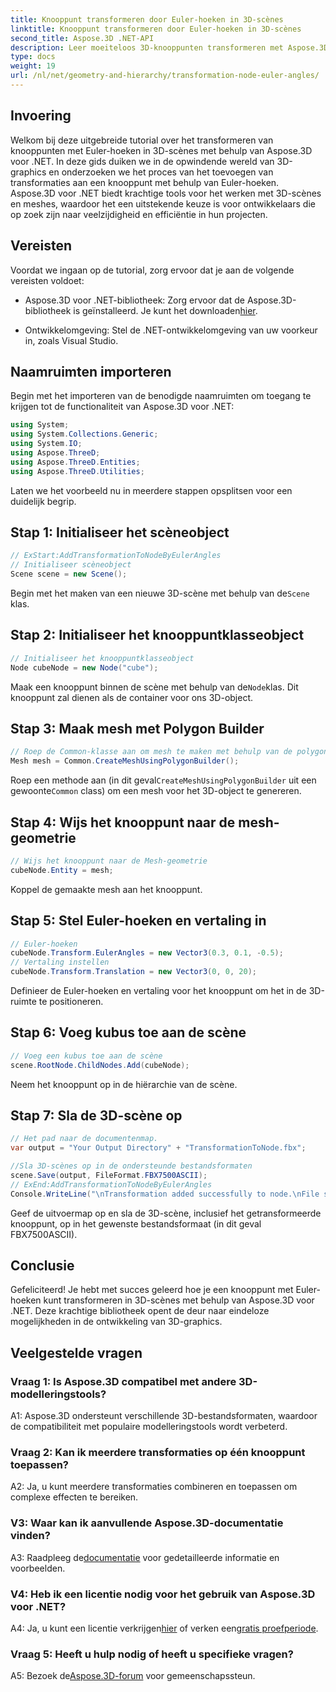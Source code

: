 ```yaml
---
title: Knooppunt transformeren door Euler-hoeken in 3D-scènes
linktitle: Knooppunt transformeren door Euler-hoeken in 3D-scènes
second_title: Aspose.3D .NET-API
description: Leer moeiteloos 3D-knooppunten transformeren met Aspose.3D voor .NET. Volg onze stapsgewijze handleiding voor verbluffende resultaten in uw projecten.
type: docs
weight: 19
url: /nl/net/geometry-and-hierarchy/transformation-node-euler-angles/
---
```

## Invoering

Welkom bij deze uitgebreide tutorial over het transformeren van knooppunten met Euler-hoeken in 3D-scènes met behulp van Aspose.3D voor .NET. In deze gids duiken we in de opwindende wereld van 3D-graphics en onderzoeken we het proces van het toevoegen van transformaties aan een knooppunt met behulp van Euler-hoeken. Aspose.3D voor .NET biedt krachtige tools voor het werken met 3D-scènes en meshes, waardoor het een uitstekende keuze is voor ontwikkelaars die op zoek zijn naar veelzijdigheid en efficiëntie in hun projecten.

## Vereisten

Voordat we ingaan op de tutorial, zorg ervoor dat je aan de volgende vereisten voldoet:

-  Aspose.3D voor .NET-bibliotheek: Zorg ervoor dat de Aspose.3D-bibliotheek is geïnstalleerd. Je kunt het downloaden[hier](https://releases.aspose.com/3d/net/).

- Ontwikkelomgeving: Stel de .NET-ontwikkelomgeving van uw voorkeur in, zoals Visual Studio.

## Naamruimten importeren

Begin met het importeren van de benodigde naamruimten om toegang te krijgen tot de functionaliteit van Aspose.3D voor .NET:

```csharp
using System;
using System.Collections.Generic;
using System.IO;
using Aspose.ThreeD;
using Aspose.ThreeD.Entities;
using Aspose.ThreeD.Utilities;
```

Laten we het voorbeeld nu in meerdere stappen opsplitsen voor een duidelijk begrip.

## Stap 1: Initialiseer het scèneobject

```csharp
// ExStart:AddTransformationToNodeByEulerAngles
// Initialiseer scèneobject
Scene scene = new Scene();
```

 Begin met het maken van een nieuwe 3D-scène met behulp van de`Scene` klas.

## Stap 2: Initialiseer het knooppuntklasseobject

```csharp
// Initialiseer het knooppuntklasseobject
Node cubeNode = new Node("cube");
```

 Maak een knooppunt binnen de scène met behulp van de`Node`klas. Dit knooppunt zal dienen als de container voor ons 3D-object.

## Stap 3: Maak mesh met Polygon Builder

```csharp
// Roep de Common-klasse aan om mesh te maken met behulp van de polygon builder-methode om de mesh-instantie in te stellen
Mesh mesh = Common.CreateMeshUsingPolygonBuilder(); 
```

 Roep een methode aan (in dit geval`CreateMeshUsingPolygonBuilder` uit een gewoonte`Common` class) om een mesh voor het 3D-object te genereren.

## Stap 4: Wijs het knooppunt naar de mesh-geometrie

```csharp
// Wijs het knooppunt naar de Mesh-geometrie
cubeNode.Entity = mesh;
```

Koppel de gemaakte mesh aan het knooppunt.

## Stap 5: Stel Euler-hoeken en vertaling in

```csharp
// Euler-hoeken
cubeNode.Transform.EulerAngles = new Vector3(0.3, 0.1, -0.5);            
// Vertaling instellen
cubeNode.Transform.Translation = new Vector3(0, 0, 20);
```

Definieer de Euler-hoeken en vertaling voor het knooppunt om het in de 3D-ruimte te positioneren.

## Stap 6: Voeg kubus toe aan de scène

```csharp
// Voeg een kubus toe aan de scène
scene.RootNode.ChildNodes.Add(cubeNode);
```

Neem het knooppunt op in de hiërarchie van de scène.

## Stap 7: Sla de 3D-scène op

```csharp
// Het pad naar de documentenmap.
var output = "Your Output Directory" + "TransformationToNode.fbx";

//Sla 3D-scènes op in de ondersteunde bestandsformaten
scene.Save(output, FileFormat.FBX7500ASCII);
// ExEnd:AddTransformationToNodeByEulerAngles
Console.WriteLine("\nTransformation added successfully to node.\nFile saved at " + output);
```

Geef de uitvoermap op en sla de 3D-scène, inclusief het getransformeerde knooppunt, op in het gewenste bestandsformaat (in dit geval FBX7500ASCII).

## Conclusie

Gefeliciteerd! Je hebt met succes geleerd hoe je een knooppunt met Euler-hoeken kunt transformeren in 3D-scènes met behulp van Aspose.3D voor .NET. Deze krachtige bibliotheek opent de deur naar eindeloze mogelijkheden in de ontwikkeling van 3D-graphics.

## Veelgestelde vragen

### Vraag 1: Is Aspose.3D compatibel met andere 3D-modelleringstools?

A1: Aspose.3D ondersteunt verschillende 3D-bestandsformaten, waardoor de compatibiliteit met populaire modelleringstools wordt verbeterd.

### Vraag 2: Kan ik meerdere transformaties op één knooppunt toepassen?

A2: Ja, u kunt meerdere transformaties combineren en toepassen om complexe effecten te bereiken.

### V3: Waar kan ik aanvullende Aspose.3D-documentatie vinden?

 A3: Raadpleeg de[documentatie](https://reference.aspose.com/3d/net/) voor gedetailleerde informatie en voorbeelden.

### V4: Heb ik een licentie nodig voor het gebruik van Aspose.3D voor .NET?

 A4: Ja, u kunt een licentie verkrijgen[hier](https://purchase.aspose.com/buy) of verken een[gratis proefperiode](https://releases.aspose.com/).

### Vraag 5: Heeft u hulp nodig of heeft u specifieke vragen?

A5: Bezoek de[Aspose.3D-forum](https://forum.aspose.com/c/3d/18) voor gemeenschapssteun.